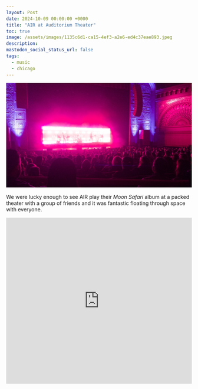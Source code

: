 ```yaml
---
layout: Post
date: 2024-10-09 00:00:00 +0000
title: "AIR at Auditorium Theater"
toc: true
image: /assets/images/1135c6d1-ca15-4ef3-a2e6-ed4c37eae893.jpeg
description: 
mastodon_social_status_url: false
tags: 
  - music
  - chicago
---
```




![AIR](/assets/images/1135c6d1-ca15-4ef3-a2e6-ed4c37eae893.jpeg)

We were lucky enough to see AIR play their _Moon Safari_ album at a packed theater with a group of friends and it was fantastic floating through space with everyone.

<iframe allow="autoplay *; encrypted-media *;" frameborder="0" height="450" style="width:100%;max-width:660px;overflow:hidden;background:transparent;" sandbox="allow-forms allow-popups allow-same-origin allow-scripts allow-storage-access-by-user-activation allow-top-navigation-by-user-activation" src="https://embed.music.apple.com/us/album/moon-safari/693063670"></iframe>
